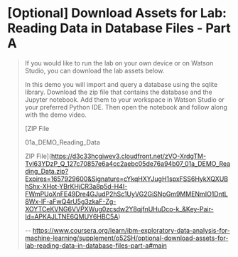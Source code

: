 # [Optional] Download Assets for Lab: Reading Data in Database Files - Part A
> 
> I​f you would like to run the lab on your own device or on Watson Studio, you can download the lab assets below.
> 
> In this demo you will import and query a database using the sqlite library. Download the zip file that contains the database and the Jupyter notebook. Add them to your workspace in Watson Studio or your preferred Python IDE. Then open the notebook and follow along with the demo video.
> 
>  [ZIP File
> 
> 01a_DEMO_Reading_Data
> 
> ZIP File](https://d3c33hcgiwev3.cloudfront.net/zVO-XrdgTM-Tvl63YDzP_Q_127c70857e6a4cc2aebc05de76a94b07_01a_DEMO_Reading_Data.zip?Expires=1657929600&Signature=cYkqHXYJugH1spxFSS6HykXQXUBhShx-XHot-YBrKHjCR3a8p5d-H4I-FWmPUoXnFE49Dre4GJudP2hSc1UyVG2GiSNpGm9MMENmIO1DntL8Wx-lF-aFwQ4rU5g3zkaF-Zg-XOYTCeKVNG6VVPXWug0zcsdw2Y8qjfnUHuDco-k_&Key-Pair-Id=APKAJLTNE6QMUY6HBC5A)
>
> -- https://www.coursera.org/learn/ibm-exploratory-data-analysis-for-machine-learning/supplement/o52SH/optional-download-assets-for-lab-reading-data-in-database-files-part-a#main
